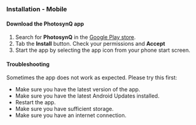 ### Installation - Mobile

#### Download the PhotosynQ app

1. Search for **PhotosynQ** in the [Google Play store](https://play.google.com/).
2. Tab the **Install** button. Check your permissions and **Accept**
3. Start the app by selecting the app icon from your phone start screen.

#### Troubleshooting

Sometimes the app does not work as expected. Please try this first:

- Make sure you have the latest version of the app.
- Make sure you have the latest Android Updates installed.
- Restart the app.
- Make sure you have sufficient storage.
- Make sure you have an internet connection.